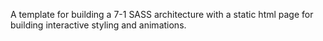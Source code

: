 A template for building a 7-1 SASS architecture with a static html page for building interactive styling and animations.
